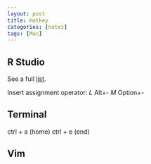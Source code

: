 ```yaml
---
layout: post
title: Hotkey
categories: [notes]
tags: [Mac]
---
```


## R Studio

See a full [list](https://support.rstudio.com/hc/en-us/articles/200711853-Keyboard-Shortcuts).

Insert assignment operator:	_L_ Alt+- _M_ Option+-

## Terminal
ctrl + a (home)
ctrl + e (end)
## Vim


